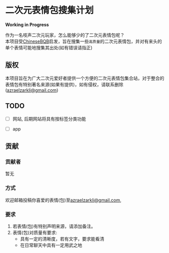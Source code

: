 # 二次元表情包搜集计划

**Working in Progress**


作为一名吱声二次元玩家，怎么能够少的了二次元表情包呢？  
本项目受[ChineseBQB](https://github.com/zhaoolee/ChineseBQB)启发，旨在搜集一些`高质量`的二次元表情包，并对有来头的单个表情可能地搜集其出处(如有错误请指正)  

## 版权

本项目旨在为广大二次元爱好者提供一个方便的二次元表情包集合站，对于整合的表情包有特别著名来源(如果有提供)，如有侵权，请联系删除(<a href="mailto:azraelzarkli@gmail.com">azraelzarkli@gmail.com</a>)

## TODO

- [ ] 网站, 后期网站将具有按标签分类功能
- [ ] app


## 贡献

### 贡献者
暂无

### 方式

欢迎邮箱投稿你喜爱的表情(包)至<a href="mailto:azraelzarkli@gmail.com">azraelzarkli@gmail.com</a>,

### 要求

1. 若表情(包)有特别声明来源，请添加备注。
2. 表情(包)对质量有要求:
	- 具有一定的清晰度，若有文字，要求能看清
	- 在日常聊天中具有一定用武之地